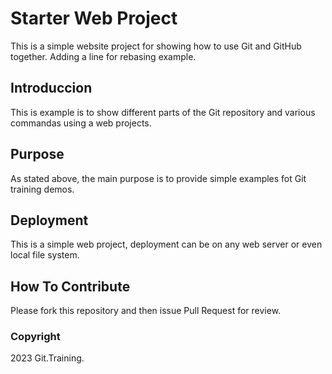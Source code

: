 # Starter Web Project

This is a simple website project for
showing how to use Git and GitHub together. Adding a line for rebasing example.

## Introduccion

This is example is to show different parts 
of the Git repository and various commandas
using a web projects.

## Purpose

As stated above, the main purpose is to 
provide simple examples fot Git training
demos.

## Deployment

This is a simple web project, deployment
can be on any web server or even local file system.

## How To Contribute

Please fork this repository and then issue Pull Request for
review.

### Copyright

2023 Git.Training.